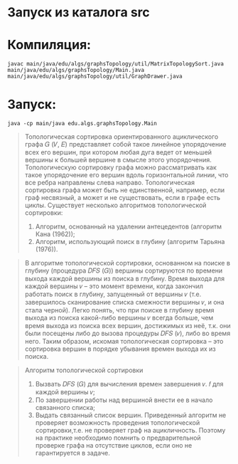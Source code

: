 # Запуск из каталога src


# Компиляция:

`javac main/java/edu/algs/graphsTopology/util/MatrixTopologySort.java main/java/edu/algs/graphsTopology/Main.java main/java/edu/algs/graphsTopology/util/GraphDrawer.java`


# Запуск:

`java -cp main/java edu.algs.graphsTopology.Main`

>Топологическая сортировка ориентированного ациклического графа 𝐺 (𝑉, 𝐸) представляет собой такое линейное упорядочение всех его вершин, при котором любая дуга ведет от меньшей вершины к большей вершине в смысле этого упорядочения. Топологическую сортировку графа можно рассматривать как такое упорядочение его вершин вдоль горизонтальной линии, что все ребра направлены слева направо.
>Топологическая сортировка графа может быть не единственной, например, если граф несвязный, а может и не существовать, если в графе есть циклы.
>Существует несколько алгоритмов топологической сортировки:
>1. Алгоритм, основанный на удалении антецедентов (алгоритм Кана (1962));
>2. Алгоритм, использующий поиск в глубину (алгоритм Тарьяна (1976)).

>В алгоритме топологической сортировки, основанном на поиске в глубину (процедура 𝐷𝐹𝑆 (𝐺)) вершины сортируются по времени выхода каждой вершины из поиска в глубину. Время выхода для каждой вершины 𝑣 – это момент времени, когда закончил работать поиск в глубину, запущенный от вершины 𝑣 (т.е. завершилось сканирование списка смежности вершины 𝑣, и она стала черной). Легко понять, что при поиске в глубину время выхода из поиска какой-либо вершины 𝑣 всегда больше, чем время выхода из поиска всех вершин, достижимых из неё, т.к. они были посещены либо до вызова процедуры 𝐷𝐹𝑆 (𝑣), либо во время него. Таким образом, искомая топологическая сортировка – это сортировка вершин в порядке убывания времен выхода их из поиска.

>Алгоритм топологической сортировки
>1. Вызвать 𝐷𝐹𝑆 (𝐺) для вычисления времен завершения 𝑣. 𝑓 для каждой вершины 𝑣;
>2. По завершении работы над вершиной внести ее в начало связанного списка;
>3. Выдать связанный список вершин.
>Приведенный алгоритм не проверяет возможность проведения топологической сортировки,т.е. не проверяет граф на ацикличность. Поэтому на практике необходимо помнить о предварительной проверке графа на отсутствие циклов, если оно не гарантируется в задаче.
